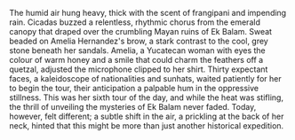 The humid air hung heavy, thick with the scent of frangipani and impending rain.  Cicadas buzzed a relentless, rhythmic chorus from the emerald canopy that draped over the crumbling Mayan ruins of Ek Balam.  Sweat beaded on Amelia Hernandez's brow, a stark contrast to the cool, grey stone beneath her sandals.  Amelia, a Yucatecan woman with eyes the colour of warm honey and a smile that could charm the feathers off a quetzal, adjusted the microphone clipped to her shirt.  Thirty expectant faces, a kaleidoscope of nationalities and sunhats, waited patiently for her to begin the tour, their anticipation a palpable hum in the oppressive stillness.  This was her sixth tour of the day, and while the heat was stifling, the thrill of unveiling the mysteries of Ek Balam never faded.  Today, however, felt different; a subtle shift in the air, a prickling at the back of her neck, hinted that this might be more than just another historical expedition.
